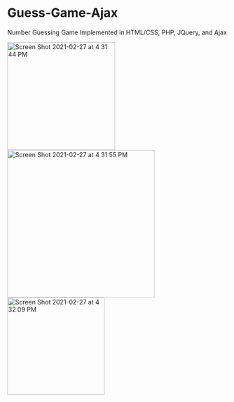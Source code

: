 # Guess-Game-Ajax
Number Guessing Game Implemented in HTML/CSS, PHP, JQuery, and Ajax

<img width="246" alt="Screen Shot 2021-02-27 at 4 31 44 PM" src="https://user-images.githubusercontent.com/8938974/109400906-750f1c80-7919-11eb-81fa-28ca13aac776.png">
<img width="336" alt="Screen Shot 2021-02-27 at 4 31 55 PM" src="https://user-images.githubusercontent.com/8938974/109400907-75a7b300-7919-11eb-850f-7e5a87a616e6.png">
<img width="222" alt="Screen Shot 2021-02-27 at 4 32 09 PM" src="https://user-images.githubusercontent.com/8938974/109400908-76404980-7919-11eb-8576-42e779a11522.png">
